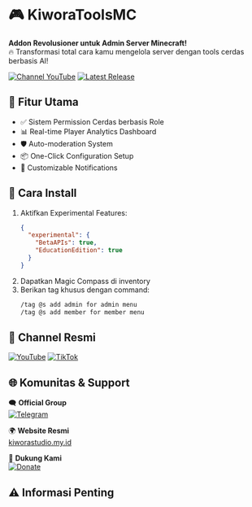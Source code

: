 # 🎮 KiworaToolsMC
**Addon Revolusioner untuk Admin Server Minecraft!**  
🔥 Transformasi total cara kamu mengelola server dengan tools cerdas berbasis AI!

[![Channel YouTube](https://img.shields.io/badge/Channel_YouTube-FF0000?style=for-the-badge&logo=youtube&logoColor=white)](link_youtube)
[![Latest Release](https://img.shields.io/badge/Download-Addon-important?style=for-the-badge)](https://kiworastudio.my.id/pages/addons)


## 🌟 Fitur Utama
- ✅ Sistem Permission Cerdas berbasis Role
- 📊 Real-time Player Analytics Dashboard
- 🛡️ Auto-moderation System
- 📦 One-Click Configuration Setup
- 🔔 Customizable Notifications

## 🚀 Cara Install
1. Aktifkan Experimental Features:
   ```json
   {
     "experimental": {
       "BetaAPIs": true,
       "EducationEdition": true
     }
   }
   ```
2. Dapatkan Magic Compass di inventory
3. Berikan tag khusus dengan command:
   ```bash
   /tag @s add admin for admin menu
   /tag @s add member for member menu
   ```

## 🎥 Channel Resmi
[![YouTube](https://img.shields.io/badge/YouTube-FF0000?style=for-the-badge&logo=youtube&logoColor=white)](https://youtube.com/@KiworaID)
[![TikTok](https://img.shields.io/badge/TikTok-000000?style=for-the-badge&logo=tiktok&logoColor=white)](https://tiktok.com/@kiworaid)

## 🌐 Komunitas & Support
🗨️ **Official Group**  
[![Telegram](https://img.shields.io/badge/Telegram_Group-26A5E4?style=flat&logo=telegram&logoColor=white)](https://t.me/kiwo_comunity)

🌍 **Website Resmi**  
[kiworastudio.my.id](https://kiworastudio.my.id/)

💖 **Dukung Kami**  
[![Donate](https://img.shields.io/badge/Sociabuzz-FF813F?style=flat&logo=ko-fi&logoColor=white)](https://sociabuzz.com/kiwora/tribe)

## ⚠️ Informasi Penting